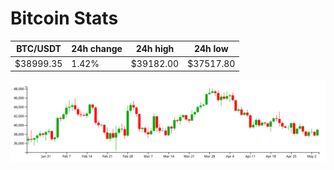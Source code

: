 # Bitcoin Stats

BTC/USDT|24h change|24h high|24h low|
|---|---|---|---|
|$38999.35|1.42%|$39182.00|$37517.80|

<img src="./chart.svg">
